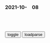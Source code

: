 ### 2021-10-　08

```note
```

<table id="tbc" style="white-space:pre-wrap">
</table>
<button onclick="toggleb()">toggle</button>
<button onclick="loadparse()">loadparse</button>
<br>
<!-- 🌸<br>🍅-　-🍑<hr>🍀 --> <textarea rows="30" cols="100" style="display: none" id="tar">

#动漫#自从你们逼死我的妻子和女儿后，我就不再把你们当成同类了,动漫漫画,动漫漫画,好看视频
https://haokan.baidu.com/v?vid=4963014601804840899&sfrom=baidu-feed

这可不是防卫战，这是单方面ts啊。

2021/10/11下午2:55:29

黑龙江禁烧秸秆下“狠手”第一个起火点罚款50万
https://baijiahao.baidu.com/s?id=1608943294032506740&wfr=spider&for=pc

秸秆禁烧力度再次加大，这次农m可要遭罪了

堵不如疏，秸秆问题不是罚款可以解决的，要切身的考虑老b姓的实际困难，才会有好的效果。所以罚款这种“酷刑”最终只会成为笑话，希望z策制定者可以多多考虑一下，多听一下老b姓的话没坏处，

2021/10/11下午2:44:48

公务员打牌罚10元不如罚酒三杯——z新网
https://www.chinanews.com/sh/news/2009/03-29/1622906.shtml

无业女友打牌输掉三千 男友不满一气之下掐死她——z新网
https://www.chinanews.com/life/news/2009/04-09/1638212.shtml

外国小伙给蟑螂连续吸烟20根，不到2分钟发生转变，这回闹大了,科学,科普,好看视频
https://haokan.baidu.com/v?vid=1233168467599368584&sfrom=baidu-feed

2021/10/11下午1:59:15

让算法推荐不再“算计人”
https://mbd.baidu.com/newspage/data/landingsuper?context=%7B%22nid%22%3A%22news_9428897955826895636%22%7D

精准化推送的不只是商品，视频、资讯同样如此。“一不留神又刷了一个多小时!”下班后，小刘常常对着手机看短视频，一刷就停不下来。“我刷完一个，平台马上自动播放下一个同类视频，内容不停地更新，我就一直盯着屏幕看，看完又觉得没多大意义。”小刘说起自己的经历，多少有些无奈，很多时候她原本只想浏览几分钟，可每次都会在页面上停留很长时间，过后又总是懊恼不已。

为了取悦用户，算法会不断推荐其感兴趣的内容。业内人士认为，这种个性化推荐收窄了用户的信息接收范围，并减少了接受差异化讯息的可能性，容易让人深陷“信息茧房”而不自知，不利于个人认知成长。

2021/10/11下午1:44:13

惊现巨人奇行种,动漫漫画,动漫漫画,好看视频
https://haokan.baidu.com/v?vid=3992744346730133524&sfrom=baidu-feed

就算是反射动作，也不能对女孩子使用暴力。

2021/10/11下午1:41:24

吃不到大热狗
https://tpc.googlesyndication.com/simgad/16560934507723509931

折槛行_百度百科
https://baike.baidu.com/item/%E6%8A%98%E6%A7%9B%E8%A1%8C

呜呼房魏不复见，秦王学士时难羡。
青衿胄子困泥涂，白马将军若雷电。
千载少似朱云人，至今折槛空嶙峋。
娄公不语宋公语，尚忆先皇容直臣。

2021/10/11上午11:26:43

哪位老师能解释下《折槛行》吗？【杜甫吧】_百度贴吧
https://tieba.baidu.com/p/5475289871?red_tag=1687783022

每天理解一首杜诗

2021/10/11下午1:29:08

苏轼承认哪部书是他博学豪迈的来源？而黄庭坚又说久不读此书对镜面目可憎
https://www.sohu.com/a/307360268_99922019

长沙男子蜗居出租屋21年复原《红楼梦》：想自己流芳百世
https://mbd.baidu.com/newspage/data/landingsuper?context=%7B%22nid%22%3A%22news_9299089024576516269%22%7D

百度网友5005027
我看这个标题以为男子吧出租房还原成红楼梦场景

2021/10/11上午10:56:02

【未来医生】想要减肚子？别再拼命做仰卧起坐了，真正该做的是这两点！_腾讯新闻
https://new.qq.com/omn/20211011/20211011A02X6L00.html

https://inews.gtimg.com/newsapp_bt/0/14058702581/1000

2021/10/11上午10:51:38

高度警惕！“游戏成瘾”属于精神疾病，或改变大脑结构！
https://m.thepaper.cn/baijiahao_14844470

2021/10/11上午10:33:07

锡吉里耶-迦叶波王的盛世天宫 斯里兰卡（九）,锡吉里耶自助游攻略 - 马蜂窝
http://www.mafengwo.cn/i/659860.html

2021/10/11上午10:32:23

氧浓度正常值 - 专家文章 - 博禾医生
https://m.bohe.cn/article/mip/206254.html?ivk_sa=1024320u

氧气浓度达到100%，6分钟内即可致命（绝对密闭环境）；到达50%，4～5分钟内经治疗可痊愈（绝对密闭环境）；
大于23.5%，属于富氧环境；达到15～19%，人的工作效率会降低，长时间会可导致头部、肺部和循环系统问题；
达到10～12%，会产生呼吸急促、判断力丧失、嘴唇发紫的症状；
达到8～10%，智力丧失，会发生昏厥、无意识、脸色苍白、嘴唇发紫、恶心呕吐等症状；达到6～8%，8分钟即可致命；
达到4～6%，40秒内即抽搐，呼吸停止，死亡。

2021/10/8上午10:44:00

</textarea> <!-- 🍀<br>🍑-　-🍅<hr>🌸 -->

```tip
```

<script src="https://cdn.jsdelivr.net/npm/jquery@3.5.1/dist/jquery.min.js"></script>

<link rel="stylesheet" href="https://cdn.jsdelivr.net/gh/fancyapps/fancybox@3.5.7/dist/jquery.fancybox.min.css" />
<script src="https://cdn.jsdelivr.net/gh/fancyapps/fancybox@3.5.7/dist/jquery.fancybox.min.js"></script>

<script type="text/javascript">

var __urlRegex = /(\b(https?|ftp|file):\/\/[-A-Z0-9+&@#\/%?=~_|!:,.;]*[-A-Z0-9+&@#\/%=~_|])/ig;
var __imgRegex = /\.(?:jpe?g|gif|png)$/i;

loadparse();

function parseURL($string){

    var exp = __urlRegex;
    return $string.replace(exp,function(match){
            __imgRegex.lastIndex=0;
            if(__imgRegex.test(match)){
                return '<a data-fancybox="gallery" href="' + match.replace("/p=700", "")
                 + '"><img src="' + match.replace("/p=700", "/p=160x200")+'" width="64"></a>';
            }
            else{
                return '<a href="' + match + '" target="_blank">' + match + '</a>';
            }
        }
    );
}

function loadparse() {
  tbc.innerHTML = parseURL(tar.value);
}

function toggleb() {
  var x = document.getElementById("tar");
  if (x.style.display === "none") {
    x.style.display = "";
  } else {
    x.style.display = "none";
  }
}

</script>
